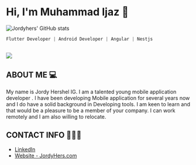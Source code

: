 # Hi, I'm Muhammad Ijaz 👋

![Jordyhers' GitHub stats](https://github-readme-stats.vercel.app/api?username=i-am-ijaz&show_icons=true&theme=buefy)

```dart
Flutter Developer | Android Developer | Angular | Nestjs
```

## ![](https://komarev.com/ghpvc/?username=i-am-ijaz&color=green)

## ABOUT ME 💻

My name is Jordy Hershel IG. I am a talented young mobile application developer . I have been developing Mobile application for several years now and I do have a solid background in Developing tools. I am keen to learn and that would be a pleasure to be a member of your company. I can work remotely and I am also willing to relocate.

## CONTACT INFO 👨🏾‍💼

- [LinkedIn ](www.linkedin.com/in/jordy-hershel-ig)
- [Website - JordyHers.com](https://jordyhers.com/#/)
